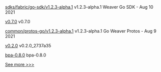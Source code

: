 
[sdks/fabric/go-sdk/v1.2.3-alpha.1](https://github.com/hyperledger-labs/weaver-dlt-interoperability/releases/tag/sdks/fabric/go-sdk/v1.2.3-alpha.1) v1.2.3-alpha.1 Weaver Go SDK - Aug 10 2021

[v0.7.0](https://github.com/hyperledger/cactus/releases/tag/v0.7.0) v0.7.0

[common/protos-go/v1.2.3-alpha.1](https://github.com/hyperledger-labs/weaver-dlt-interoperability/releases/tag/common/protos-go/v1.2.3-alpha.1) v1.2.3-alpha.1 Go Weaver Protos - Aug 9 2021

[v0.2.0](https://github.com/hyperledger-labs/firefly-ui/releases/tag/v0.2.0) v0.2.0_2737a35

[bpa-0.8.0](https://github.com/hyperledger-labs/business-partner-agent-chart/releases/tag/bpa-0.8.0) bpa-0.8.0


[See more >>>](https://start-here.hyperledger.org/releases)
